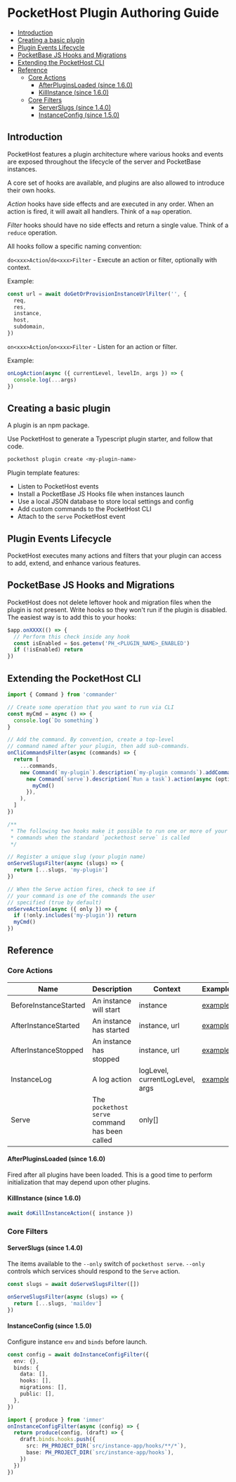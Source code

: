 # PocketHost Plugin Authoring Guide

<!-- @import "[TOC]" {cmd="toc" depthFrom=2 depthTo=6 orderedList=false} -->

<!-- code_chunk_output -->

- [Introduction](#introduction)
- [Creating a basic plugin](#creating-a-basic-plugin)
- [Plugin Events Lifecycle](#plugin-events-lifecycle)
- [PocketBase JS Hooks and Migrations](#pocketbase-js-hooks-and-migrations)
- [Extending the PocketHost CLI](#extending-the-pockethost-cli)
- [Reference](#reference)
  - [Core Actions](#core-actions)
    - [AfterPluginsLoaded (since 1.6.0)](#afterpluginsloaded-since-160)
    - [KillInstance (since 1.6.0)](#killinstance-since-160)
  - [Core Filters](#core-filters)
    - [ServerSlugs (since 1.4.0)](#serverslugs-since-140)
    - [InstanceConfig (since 1.5.0)](#instanceconfig-since-150)

<!-- /code_chunk_output -->

## Introduction

PocketHost features a plugin architecture where various hooks and events are exposed throughout the lifecycle of the server and PocketBase instances.

A core set of hooks are available, and plugins are also allowed to introduce their own hooks.

_Action_ hooks have side effects and are executed in any order. When an action is fired, it will await all handlers. Think of a `map` operation.

_Filter_ hooks should have no side effects and return a single value. Think of a `reduce` operation.

All hooks follow a specific naming convention:

`do<xxx>Action`/`do<xxx>Filter` - Execute an action or filter, optionally with context.

Example:

```ts
const url = await doGetOrProvisionInstanceUrlFilter('', {
  req,
  res,
  instance,
  host,
  subdomain,
})
```

`on<xxx>Action`/`on<xxx>Filter` - Listen for an action or filter.

Example:

```ts
onLogAction(async ({ currentLevel, levelIn, args }) => {
  console.log(...args)
})
```

## Creating a basic plugin

A plugin is an npm package.

Use PocketHost to generate a Typescript plugin starter, and follow that code.

```bash
pockethost plugin create <my-plugin-name>
```

Plugin template features:

- Listen to PocketHost events
- Install a PocketBase JS Hooks file when instances launch
- Use a local JSON database to store local settings and config
- Add custom commands to the PocketHost CLI
- Attach to the `serve` PocketHost event

## Plugin Events Lifecycle

PocketHost executes many actions and filters that your plugin can access to add, extend, and enhance various features.

## PocketBase JS Hooks and Migrations

PocketHost does not delete leftover hook and migration files when the plugin is not present. Write hooks so they won't run if the plugin is disabled. The easiest way is to add this to your hooks:

```js
$app.onXXXX(() => {
  // Perform this check inside any hook
  const isEnabled = $os.getenv('PH_<PLUGIN_NAME>_ENABLED')
  if (!isEnabled) return
})
```

## Extending the PocketHost CLI

```ts
import { Command } from 'commander'

// Create some operation that you want to run via CLI
const myCmd = async () => {
  console.log(`Do something`)
}

// Add the command. By convention, create a top-level
// command named after your plugin, then add sub-commands.
onCliCommandsFilter(async (commands) => {
  return [
    ...commands,
    new Command(`my-plugin`).description(`my-plugin commands`).addCommand(
      new Command(`serve`).description(`Run a task`).action(async (options) => {
        myCmd()
      }),
    ),
  ]
})

/**
 * The following two hooks make it possible to run one or more of your custom
 * commands when the standard `pockethost serve` is called
 */

// Register a unique slug (your plugin name)
onServeSlugsFilter(async (slugs) => {
  return [...slugs, 'my-plugin']
})

// When the Serve action fires, check to see if
// your command is one of the commands the user
// specified (true by default)
onServeAction(async ({ only }) => {
  if (!only.includes('my-plugin')) return
  myCmd()
})
```

## Reference

### Core Actions

| Name                  | Description                                    | Context                         | Example                                                                                                                                            | Since |
| --------------------- | ---------------------------------------------- | ------------------------------- | -------------------------------------------------------------------------------------------------------------------------------------------------- | ----- |
| BeforeInstanceStarted | An instance will start                         | instance                        | [example](https://github.com/pockethost/pockethost/blob/e6355c1aea2484ffba9d95110faa2af40e922855/packages/plugin-launcher-spawn/src/index.ts#L215) | 1.3.0 |
| AfterInstanceStarted  | An instance has started                        | instance, url                   | [example](https://github.com/pockethost/pockethost/blob/e6355c1aea2484ffba9d95110faa2af40e922855/packages/plugin-launcher-spawn/src/index.ts#L215) | 1.3.0 |
| AfterInstanceStopped  | An instance has stopped                        | instance, url                   | [example](https://github.com/pockethost/pockethost/blob/e6355c1aea2484ffba9d95110faa2af40e922855/packages/plugin-launcher-spawn/src/index.ts#L199) | 1.3.0 |
| InstanceLog           | A log action                                   | logLevel, currentLogLevel, args | [example](https://github.com/pockethost/pockethost/blob/e6355c1aea2484ffba9d95110faa2af40e922855/packages/plugin-launcher-spawn/src/index.ts#L147) | 1.3.0 |
| Serve                 | The `pockethost serve` command has been called | only[]                          |                                                                                                                                                    | 1.4.0 |

#### AfterPluginsLoaded (since 1.6.0)

Fired after all plugins have been loaded. This is a good time to perform initialization that may depend upon other plugins.

#### KillInstance (since 1.6.0)

```ts
await doKillInstanceAction({ instance })
```

### Core Filters

#### ServerSlugs (since 1.4.0)

The items available to the `--only` switch of `pockethost serve`. `--only` controls which services should respond to the `Serve` action.

```ts
const slugs = await doServeSlugsFilter([])
```

```ts
onServeSlugsFilter(async (slugs) => {
  return [...slugs, 'maildev']
})
```

#### InstanceConfig (since 1.5.0)

Configure instance `env` and `binds` before launch.

```ts
const config = await doInstanceConfigFilter({
  env: {},
  binds: {
    data: [],
    hooks: [],
    migrations: [],
    public: [],
  },
})
```

```ts
import { produce } from 'immer'
onInstanceConfigFilter(async (config) => {
  return produce(config, (draft) => {
    draft.binds.hooks.push({
      src: PH_PROJECT_DIR(`src/instance-app/hooks/**/*`),
      base: PH_PROJECT_DIR(`src/instance-app/hooks`),
    })
  })
})
```
